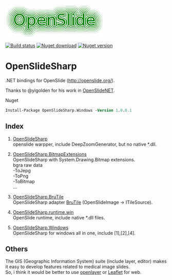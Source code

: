 
![openslide](./openslide_logo.png)

[![Build status](https://ci.appveyor.com/api/projects/status/ko0mj0nw8tldqlmn?svg=true)](https://ci.appveyor.com/project/IOL0ol1/openslidesharp)
[![Nuget download](https://img.shields.io/nuget/dt/OpenSlideSharp)](https://www.nuget.org/packages?q=OpenSlideSharp)
[![Nuget version](https://img.shields.io/nuget/v/OpenSlideSharp)](https://www.nuget.org/packages?q=OpenSlideSharp)

# OpenSlideSharp
.NET bindings for OpenSlide (http://openslide.org/).    

Thanks to @yigolden for his work in [OpenSlideNET](https://github.com/yigolden/OpenSlideNET).

Nuget    
```ps
Install-Package OpenSlideSharp.Windows -Version 1.0.0.1
```

## Index

1.  [OpenSlideSharp](/src/OpenSlideSharp)    
    openslide warpper, include DeepZoomGenerator, but no native *.dll.

2.  [OpenSlideSharp.BitmapExtensions](/src/OpenSlideSharp.BitmapExtensions)    
    OpenSlideSharp with System.Drawing.Bitmap extensions.    
    bgra raw data    
    -ToJepg    
    -ToPng    
    -ToBitmap    
    ...

3.  [OpenSlideSharp.BruTile](/src/OpenSlideSharp.BruTile)    
    OpenSlideSharp adapter [BruTile](https://github.com/BruTile/BruTile) (OpenSlideImage -> ITileSource).

4.  [OpenSlideSharp.runtime.win](/src/OpenSlideSharp.runtime.win)    
    OpenSlide runtime, include native *.dll files.

5.  [OpenSlideSharp.Windows](/src/OpenSlideSharp.Windows)    
    OpenSlideSharp for windows all in one, include [1],[2],[4].

## Others
The GIS (Geographic Information System) suite (include layer, editor) makes it easy to develop features related to medical image slides.    
So, i think it would be better to use [openlayer](https://openlayers.org/) or [Leaflet](https://leafletjs.com/) for web.    
